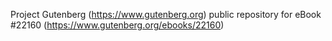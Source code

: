 Project Gutenberg (https://www.gutenberg.org) public repository for eBook #22160 (https://www.gutenberg.org/ebooks/22160)
